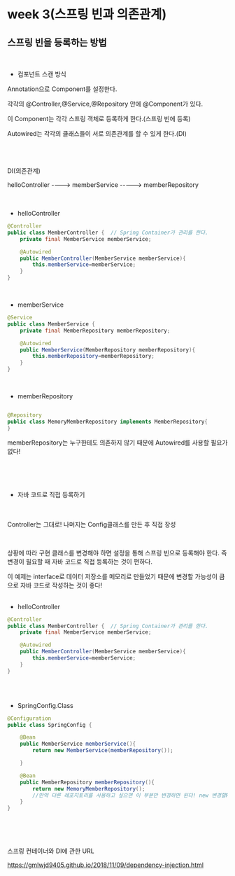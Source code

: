 # week 3(스프링 빈과 의존관계)


## 스프링 빈을 등록하는 방법

</br>

- 컴포넌트 스캔 방식

Annotation으로 Component를 설정한다.

각각의 @Controller,@Service,@Repository 안에 @Component가 있다.

이 Component는 각각 스프링 객체로 등록하게 한다.(스프링 빈에 등록)

Autowired는 각각의 클래스들이 서로 의존관계를 할 수 있게 한다.(DI)
</br></br></br></br>

DI(의존관계)

helloController ----> memberService -----> memberRepository
</br></br></br>

 - helloController
```java
@Controller
public class MemberController {  // Spring Container가 관리를 한다.
    private final MemberService memberService;

    @Autowired
    public MemberController(MemberService memberService){
        this.memberService=memberService;
    }
}
```
</br>

 - memberService
```java
@Service
public class MemberService {
    private final MemberRepository memberRepository;

    @Autowired
    public MemberService(MemberRepository memberRepository){
        this.memberRepository=memberRepository;
    }
}
```
</br>

- memberRepository
```java

@Repository
public class MemoryMemberRepository implements MemberRepository{
}

```

memberRepository는 누구한테도 의존하지 않기 때문에 Autowired를 사용할 필요가 없다!

</br></br></br>

- 자바 코드로 직접 등록하기

</br></br>
Controller는 그대로! 나머지는 Config클래스를 만든 후 직접 장성

</br>

상황에 따라 구현 클래스를 변경해야 하면 설정을 통해 스프링 빈으로 등록해야 한다. 즉 변경이 필요할 때 자바 코드로 직접 등록하는 것이 편하다.

이 예제는 interface로 데이터 저장소를 메모리로 만들었기 때문에 
변경할 가능성이 큼으로 자바 코드로 작성하는 것이 좋다!
</br></br>

- helloController
```java
@Controller
public class MemberController {  // Spring Container가 관리를 한다.
    private final MemberService memberService;

    @Autowired
    public MemberController(MemberService memberService){
        this.memberService=memberService;
    }
}
```
</br></br>

 - SpringConfig.Class
```java
@Configuration
public class SpringConfig {

    @Bean
    public MemberService memberService(){
        return new MemberService(memberRepository());

    }

    @Bean
    public MemberRepository memberRepository(){
        return new MemoryMemberRepository();
        //만약 다른 레포지토리를 사용하고 싶으면 이 부분만 변경하면 된다! new 변경할Repository()
    }
}
```
</br>
</br>
</br>

스프링 컨테이너와 DI에 관한 URL 

https://gmlwjd9405.github.io/2018/11/09/dependency-injection.html
